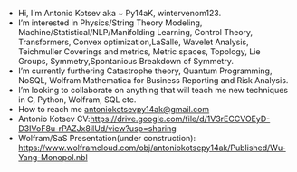   - Hi, I’m Antonio Kotsev aka ~ Py14aK, wintervenom123.
  - I’m interested in Physics/String Theory Modeling, Machine/Statistical/NLP/Manifolding Learning, Control Theory, Transformers, Convex optimization,LaSalle,
Wavelet Analysis, Teichmuller Coverings and metrics, Metric spaces, Topology, Lie Groups, Symmetry,Spontanious Breakdown of Symmetry.
  - I’m currently furthering Catastrophe theory, Quantum Programming, NoSQL, Wolfram Mathematica for Business Reporting and Risk Analysis.
  - I’m looking to collaborate on anything that will teach me new techniques in C, Python, Wolfram, SQL etc.
  - How to reach me antoniokotsevpy14ak@gmail.com
  - Antonio Kotsev CV:https://drive.google.com/file/d/1V3rECCVOEyD-D3IVoF8u-rPAZJx8iIUd/view?usp=sharing
  - Wolfram/SaS Presentation(under construction): https://www.wolframcloud.com/obj/antoniokotsepy14ak/Published/Wu-Yang-Monopol.nbl
